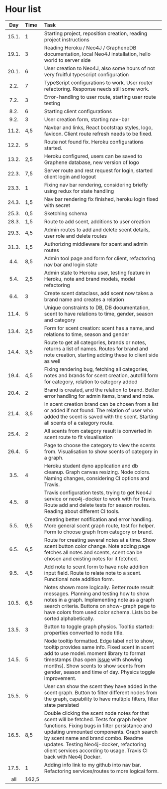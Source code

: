 # Hour list

| Day | Time | Task  |
| :----:|:-----| :-----|
| 15.1. | 1 | Starting project, reposition creation, reading project instructions |
| 19.1. | 3 | Reading Heroku / Neo4J / GrapheneDB documentation, local Neo4J installation, hello world to server side |
| 20.1. | 6 | User creation to Neo4J, also some hours of not very fruitful typescript configuration |
| 2.2. | 7 | TypeScript configurations to work. User router refactoring. Response needs still some work. |
| 7.2. | 3 | Error-handling to user route, starting user route testing |
| 8.2. | 6 | Starting client configurations |
| 9.2. | 3 | User creation form, starting nav-bar |
| 11.2. | 4,5 | Navbar and links, React bootstrap styles, logo, favicon. Client route refresh needs to be fixed. |
| 12.2. | 5 | Route not found fix. Heroku configurations started. |
| 13.2. | 2,5 | Heroku configured, users can be saved to Graphene database, new version of logo |
| 22.3. | 7,5 | Server route and rest request for login, started client login and logout |
| 23.3. | 1 | Fixing nav bar rendering, considering briefly using redux for state handling |
| 24.3. | 1,5 | Nav bar rendering fix finished, heroku login fixed with secret |
| 25.3. | 0,5 | Sketching schema |
| 28.3. | 1,5 | Route to add scent, additions to user creation |
| 29.3. | 4,5 | Admin routes to add and delete scent details, user role and delete routes |
| 31.3. | 1,5 | Authorizing middleware for scent and admin routes |
| 4.4. | 8,5 | Admin tool page and form for client, refactoring nav bar and login state |
| 5.4. | 2,5 | Admin state to Heroku user, testing feature in Heroku, note and brand models, model refactoring |
| 6.4. | 3 | Create scent dataclass, add scent now takes a brand name and creates a relation |
| 11.4. | 5 | Unique constraints to DB, DB documentation, scent to have relations to time, gender, season and category |
| 13.4. | 2,5 | Form for scent creation: scent has a name, and relations to time, season and gender |
| 14.4. | 3,5 | Route to get all categories, brands or notes, returns a list of names. Routes for brand and note creation, starting adding these to client side as well |
| 19.4. | 4,5| Fixing rendering bug, fetching all categories, notes and brands for scent creation, autofill form for category, relation to category added |
| 20.4. | 2| Brand is created, and the relation to brand. Better error handling for admin items, brand and note. |
| 21.4. | 3,5| In scent creation brand can be chosen from a list or added if not found. The relation of user who added the scent is saved with the scent. Starting all scents of a category route. |
| 25.4. | 2| All scents from category result is converted in scent route to fit visualisation |
| 26.4. | 5| Page to choose the category to view the scents from. Visualisation to show scents of category in a graph. |
| 3.5. | 4 | Heroku student dyno application and db cleanup. Graph canvas resizing. Node colors. Naming changes, considering CI options and Travis. |
| 4.5. | 8 | Travis configuration tests, trying to get Neo4J service or neo4j-docker to work with for Travis. Route add and delete tests for season routes. Reading about different CI tools.|
| 5.5. | 9,5 | Creating better notification and error handling. More general scent graph route, test for helper. Form to choose graph from category or brand. |
| 6.5. | 6,5 | Route for creating several notes at a time. Show scent button color change. Note adding page fetches all notes and scents, scent can be chosen and existing notes for it fetched. |
| 9.5. | 4,5 | Add note to scent form to have note addition input field. Route to relate note to a scent. Functional note addition form. |
| 10.5. | 6,5 | Notes shown more logically. Better route result messages. Planning and testing how to show notes in a graph. Implementing note as a graph search criteria. Buttons on show-graph page to have colors from used color schema. Lists bo be sorted alphabetically. |
| 13.5. | 3 | Button to toggle graph physics. Tooltip started: properties converted to node title. |
| 14.5. | 5 | Node tooltip formatted. Edge label not to show, tooltip provides same info. Fixed scent in scent add to use model. moment library to format timestamps (has open [issue](https://github.com/moment/moment/issues/5515) with showing months). Show scents to show scents from gender, season and time of day. Physics toggle improvement. |
| 15.5. | 5 | User can show the scent they have added in the scent graph. Button to filter different nodes from the graph, capability to have multiple filters, filter state persisted |
| 16.5. | 8,5 | Double clicking the scent node notes for that scent will be fetched. Tests for graph helper functions. Fixing bugs in filter persistance and updating unmounted components. Graph search by scent name and brand combo. Readme updates. Testing Neo4j-docker, refactoring client services according to usage. Travis CI back with Neo4j Docker. |
| 17.5. | 1 | Adding info link to my github into nav bar. Refactoring services/routes to more logical form. |
| all | 162,5 | |
